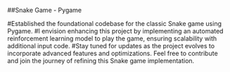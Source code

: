 ##Snake Game - Pygame

#Established the foundational codebase for the classic Snake game using Pygame.
#I envision enhancing this project by implementing an automated reinforcement learning model to play the game, ensuring scalability with additional input code.
#Stay tuned for updates as the project evolves to incorporate advanced features and optimizations. Feel free to contribute and join the journey of refining this Snake game implementation.
